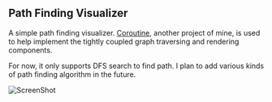 Path Finding Visualizer
-----------------------

A simple path finding visualizer.
[Coroutine](https://github.com/BeyondSora/Coroutine), another project of mine,
is used to help implement the tightly coupled graph traversing and rendering
components.

For now, it only supports DFS search to find path. I plan to add various kinds
of path finding algorithm in the future.

![ScreenShot](https://raw.github.com/BeyondSora/PathFindingVisualizer/master/screenshots/dfs.png)
